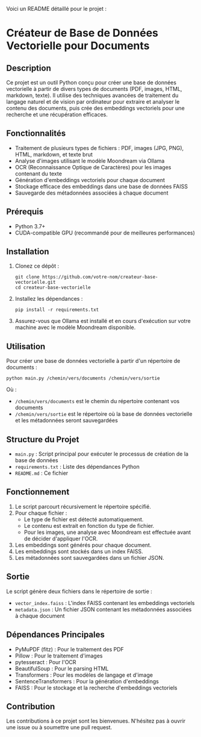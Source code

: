 Voici un README détaillé pour le projet :

# Créateur de Base de Données Vectorielle pour Documents

## Description

Ce projet est un outil Python conçu pour créer une base de données vectorielle à partir de divers types de documents (PDF, images, HTML, markdown, texte). Il utilise des techniques avancées de traitement du langage naturel et de vision par ordinateur pour extraire et analyser le contenu des documents, puis crée des embeddings vectoriels pour une recherche et une récupération efficaces.

## Fonctionnalités

- Traitement de plusieurs types de fichiers : PDF, images (JPG, PNG), HTML, markdown, et texte brut
- Analyse d'images utilisant le modèle Moondream via Ollama
- OCR (Reconnaissance Optique de Caractères) pour les images contenant du texte
- Génération d'embeddings vectoriels pour chaque document
- Stockage efficace des embeddings dans une base de données FAISS
- Sauvegarde des métadonnées associées à chaque document

## Prérequis

- Python 3.7+
- CUDA-compatible GPU (recommandé pour de meilleures performances)

## Installation

1. Clonez ce dépôt :
   ```
   git clone https://github.com/votre-nom/createur-base-vectorielle.git
   cd createur-base-vectorielle
   ```

2. Installez les dépendances :
   ```
   pip install -r requirements.txt
   ```

3. Assurez-vous que Ollama est installé et en cours d'exécution sur votre machine avec le modèle Moondream disponible.

## Utilisation

Pour créer une base de données vectorielle à partir d'un répertoire de documents :

```
python main.py /chemin/vers/documents /chemin/vers/sortie
```

Où :
- `/chemin/vers/documents` est le chemin du répertoire contenant vos documents
- `/chemin/vers/sortie` est le répertoire où la base de données vectorielle et les métadonnées seront sauvegardées

## Structure du Projet

- `main.py` : Script principal pour exécuter le processus de création de la base de données
- `requirements.txt` : Liste des dépendances Python
- `README.md` : Ce fichier

## Fonctionnement

1. Le script parcourt récursivement le répertoire spécifié.
2. Pour chaque fichier :
   - Le type de fichier est détecté automatiquement.
   - Le contenu est extrait en fonction du type de fichier.
   - Pour les images, une analyse avec Moondream est effectuée avant de décider d'appliquer l'OCR.
3. Les embeddings sont générés pour chaque document.
4. Les embeddings sont stockés dans un index FAISS.
5. Les métadonnées sont sauvegardées dans un fichier JSON.

## Sortie

Le script génère deux fichiers dans le répertoire de sortie :
- `vector_index.faiss` : L'index FAISS contenant les embeddings vectoriels
- `metadata.json` : Un fichier JSON contenant les métadonnées associées à chaque document

## Dépendances Principales

- PyMuPDF (fitz) : Pour le traitement des PDF
- Pillow : Pour le traitement d'images
- pytesseract : Pour l'OCR
- BeautifulSoup : Pour le parsing HTML
- Transformers : Pour les modèles de langage et d'image
- SentenceTransformers : Pour la génération d'embeddings
- FAISS : Pour le stockage et la recherche d'embeddings vectoriels

## Contribution

Les contributions à ce projet sont les bienvenues. N'hésitez pas à ouvrir une issue ou à soumettre une pull request.
